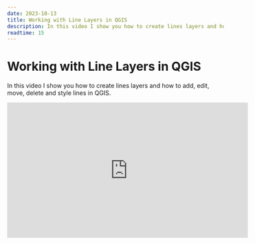```yaml
---
date: 2023-10-13
title: Working with Line Layers in QGIS
description: In this video I show you how to create lines layers and how to add, edit, move, delete and style lines in QGIS.
readtime: 15
---
```


# Working with Line Layers in QGIS

In this video I show you how to create lines layers and how to add, edit, move, delete and style lines in QGIS.

<iframe width="560" height="315" src="https://www.youtube.com/embed/WNytrC0J4nE?si=2nx4YBxORR3Soph3" title="YouTube video player" frameborder="0" allow="accelerometer; autoplay; clipboard-write; encrypted-media; gyroscope; picture-in-picture; web-share" allowfullscreen></iframe>
